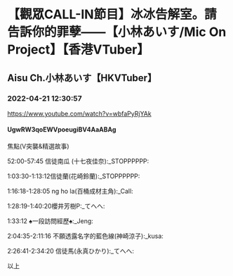 # 【觀眾CALL-IN節目】冰冰告解室。請告訴你的罪孽——【小林あいす/Mic On Project】【香港VTuber】

## Aisu Ch.小林あいす【HKVTuber】

### 2022-04-21 12:30:57

https://www.youtube.com/watch?v=wbfaPyRjYAk

#### UgwRW3qoEWVpoeugiBV4AaABAg

焦點(V突襲&精選故事)

52:00-57:45 信徒南瓜 (十七夜佳奈):_STOPPPPPP:

1:03:30-1:13:12信徒蘭(花崎鈴蘭):_STOPPPPPP:

1:16:18-1:28:05 ng ho la(百桶成材主角):_Call:

1:28:19-1:40:20櫻井芳樹P:_てへへ:

1:33:12 ♠一段訪問經歷♠:_Jeng:

2:04:35-2:11:16 不願透露名字的藍色線(神崎涼子):_kusa:

2:26:41-2:34:20 信徒馬(永真ひかり):_てへへ:

以上


